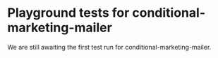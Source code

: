 # Playground tests for conditional-marketing-mailer
We are still awaiting the first test run for conditional-marketing-mailer.
